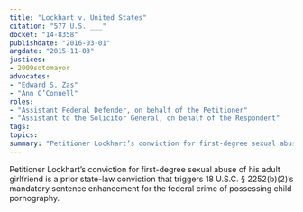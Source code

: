 ```yaml
---
title: "Lockhart v. United States"
citation: "577 U.S. ___"
docket: "14-8358"
publishdate: "2016-03-01"
argdate: "2015-11-03"
justices:
- 2009sotomayor
advocates:
- "Edward S. Zas"
- "Ann O’Connell"
roles:
- "Assistant Federal Defender, on behalf of the Petitioner"
- "Assistant to the Solicitor General, on behalf of the Respondent"
tags:
topics:
summary: "Petitioner Lockhart’s conviction for first-degree sexual abuse of his adult girlfriend is a prior state-law conviction that triggers 18 U.S.C. § 2252(b)(2)’s mandatory sentence enhancement for the federal crime of possessing child pornography."
---
```

Petitioner Lockhart’s conviction for first-degree sexual abuse of his adult girlfriend is a prior state-law conviction that triggers 18 U.S.C. § 2252(b)(2)’s mandatory sentence enhancement for the federal crime of possessing child pornography.

